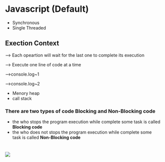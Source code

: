 # Javascript (Default)
<ul> <li>Synchronous</li>
    <li>Single Threaded</li>
</ul>

## Exection Context

--> Each opeartion will wait for the last one to complete its execution

--> Execute one line of code at a time

-->console.log~1

-->console.log~2

* Menory heap
* call stack

### There are two types of code Blocking and Non-Blocking code
* the who stops the program execution while complete some task is called <b>Blocking code</b>
* the who does not  stops the program execution while complete some task is called <b>Non-Blocking code</b>

# <img src="../req/flow.png">
